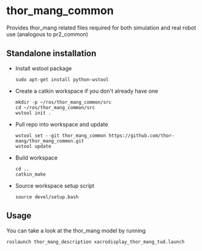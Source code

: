 # thor_mang_common
Provides thor_mang related files required for both simulation and real robot use (analogous to pr2_common)


## Standalone installation


* Install wstool package

    ```
    sudo apt-get install python-wstool
    ```
    
* Create a catkin workspace if you don't already have one

    ```
    mkdir -p ~/ros/thor_mang_common/src
    cd ~/ros/thor_mang_common/src
    wstool init .
    ```
* Pull repo into workspace and update

    ```
    wstool set --git thor_mang_common https://github.com/thor-mang/thor_mang_common.git
    wstool update
    ```
* Build workspace

    ```
    cd ..
    catkin_make
    ```
* Source workspace setup script

    ```
    source devel/setup.bash
    ```
    
## Usage

You can take a look at the thor_mang model by running

    roslaunch thor_mang_description xacrodisplay_thor_mang_tud.launch
